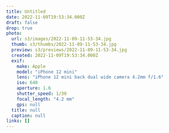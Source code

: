 ```yaml
---
title: Untitled
date: 2022-11-09T19:53:34.000Z
draft: false
drop: true
photo:
  url: s3/images/2022-11-09-11-53-34.jpg
  thumb: s3/thumbs/2022-11-09-11-53-34.jpg
  preview: s3/previews/2022-11-09-11-53-34.jpg
  created: 2022-11-09T19:53:34.000Z
  exif:
    make: Apple
    model: "iPhone 12 mini"
    lens: "iPhone 12 mini back dual wide camera 4.2mm f/1.6"
    iso: 640
    aperture: 1.6
    shutter_speed: 1/30
    focal_length: "4.2 mm"
    gps: null
  title: null
  caption: null
links: []
---
```

